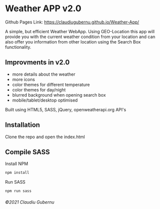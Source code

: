 # Weather APP v2.0

Github Pages Link: https://claudiugubernu.github.io/Weather-App/

A simple, but efficient Weather WebApp. 
Using GEO-Location this app will provide you with the current weather condition from your location and can also offer you information from other location using the Search Box functionality.

## Improvments in v2.0
  - more details about the weather
  - more icons
  - color themes for different temperature
  - color themes for day/night
  - blurred background when opening search box
  - mobile/tablet/desktop optimised

Built using HTML5, SASS, jQuery, openweatherapi.org API's

## Installation

Clone the repo and open the index.html

## Compile SASS

Install NPM

```bash
npm install
```

Run SASS

```bash
npm run sass
```

###### ©2021 Claudiu Gubernu
